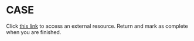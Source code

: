 # CASE

Click [this link](http://www.postgresqltutorial.com/postgresql-case/) to access an external resource. Return and mark as complete when you are finished.
